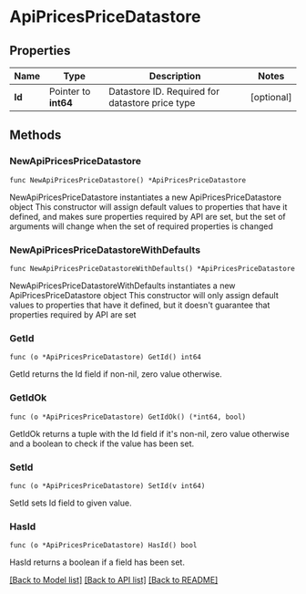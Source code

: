 # ApiPricesPriceDatastore

## Properties

Name | Type | Description | Notes
------------ | ------------- | ------------- | -------------
**Id** | Pointer to **int64** | Datastore ID.  Required for datastore price type  | [optional] 

## Methods

### NewApiPricesPriceDatastore

`func NewApiPricesPriceDatastore() *ApiPricesPriceDatastore`

NewApiPricesPriceDatastore instantiates a new ApiPricesPriceDatastore object
This constructor will assign default values to properties that have it defined,
and makes sure properties required by API are set, but the set of arguments
will change when the set of required properties is changed

### NewApiPricesPriceDatastoreWithDefaults

`func NewApiPricesPriceDatastoreWithDefaults() *ApiPricesPriceDatastore`

NewApiPricesPriceDatastoreWithDefaults instantiates a new ApiPricesPriceDatastore object
This constructor will only assign default values to properties that have it defined,
but it doesn't guarantee that properties required by API are set

### GetId

`func (o *ApiPricesPriceDatastore) GetId() int64`

GetId returns the Id field if non-nil, zero value otherwise.

### GetIdOk

`func (o *ApiPricesPriceDatastore) GetIdOk() (*int64, bool)`

GetIdOk returns a tuple with the Id field if it's non-nil, zero value otherwise
and a boolean to check if the value has been set.

### SetId

`func (o *ApiPricesPriceDatastore) SetId(v int64)`

SetId sets Id field to given value.

### HasId

`func (o *ApiPricesPriceDatastore) HasId() bool`

HasId returns a boolean if a field has been set.


[[Back to Model list]](../README.md#documentation-for-models) [[Back to API list]](../README.md#documentation-for-api-endpoints) [[Back to README]](../README.md)


